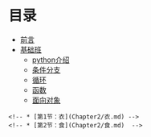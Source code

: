 # 目录

* [前言](README.md)
* [基础班](基础班/README.md)
	* [python介绍](基础班/python介绍.md)
	* [条件分支](基础班/条件分支.md)
	* [循环](基础班/while循环.md)
	* [函数](基础班/函数.md)
	* [面向对象](基础班/面向对象.md)
<!-- * [就业班](就业班/README.md) -->
	<!-- * [第1节：衣](Chapter2/衣.md) -->
	<!-- * [第2节：食](Chapter2/食.md)  -->

